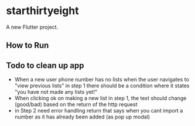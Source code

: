 # starthirtyeight

A new Flutter project.

## How to Run

## Todo to clean up app
- When a new user phone number has no lists when the user navigates to "view previous lists" in step 1 there should be a condition where it states "you have not made any lists yet!"
- When clicking ok on making a new list in step 1, the text should change (good/bad) based on the return of the http request
- in Step 2 need error handling return that says when you cant import a number as it has already been added (as pop up modal)